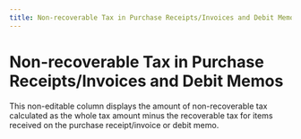 ```yaml
---
title: Non-recoverable Tax in Purchase Receipts/Invoices and Debit Memos
---
```


# Non-recoverable Tax in Purchase Receipts/Invoices and Debit Memos


This non-editable column displays the amount of non-recoverable tax  calculated as the whole tax amount minus the recoverable tax for items  received on the purchase receipt/invoice or debit memo.
